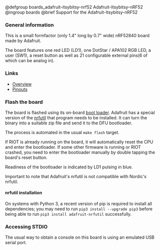 @defgroup    boards_adafruit-itsybitsy-nrf52 Adafruit-Itsybitsy-nRF52
@ingroup     boards
@brief       Support for the Adafruit-Itsybitsy-nRF52

### General information

This is a small formfactor (only 1.4\" long by 0.7\" wide) nRF52840 board made by Adafruit.

The board features one red LED (LD1), one DotStar / APA102 RGB LED, a user (SW1), a
reset button as well as 21 configurable external pins(6 of which can be analog in).

### Links

- [Overview](https://learn.adafruit.com/adafruit-itsybitsy-nrf52840-express?view=all)
- [Pinouts](https://learn.adafruit.com/adafruit-itsybitsy-nrf52840-express/pinouts)

### Flash the board

The board is flashed using its on-board [boot loader](https://github.com/adafruit/Adafruit_nRF52_Bootloader).
Adafruit has a special version of the [nrfutil](https://github.com/adafruit/Adafruit_nRF52_nrfutil) that program needs to
be installed. It can turn the binary into a suitable zip file and send it to the DFU
bootloader.

The process is automated in the usual `make flash` target.

If RIOT is already running on the board, it will automatically reset the CPU and enter
the bootloader.
If some other firmware is running or RIOT crashed, you need to enter the bootloader
manually by double tapping the board's reset button.

Readiness of the bootloader is indicated by LD1 pulsing in blue.

Important to note that Adafruit's nrfutil is not compatible with Nordic's nrfutil.

#### nrfutil installation

On systems with Python 3, a recent version of pip is required to install all dependencies;
you may need to run `pip3 install --upgrade pip3` before being able to run `pip3 install adafruit-nrfutil` successfully.

### Accessing STDIO

The usual way to obtain a console on this board is using an emulated USB serial port.
